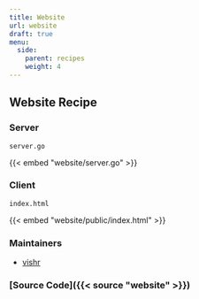 ```yaml
---
title: Website
url: website
draft: true
menu:
  side:
    parent: recipes
    weight: 4
---
```


## Website Recipe

### Server

`server.go`

{{< embed "website/server.go" >}}

### Client

`index.html`

{{< embed "website/public/index.html" >}}

### Maintainers

- [vishr](https://github.com/vishr)

### [Source Code]({{< source "website" >}})
